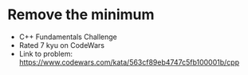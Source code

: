 # Remove the minimum

* C++ Fundamentals Challenge
* Rated 7 kyu on CodeWars
* Link to problem: https://www.codewars.com/kata/563cf89eb4747c5fb100001b/cpp